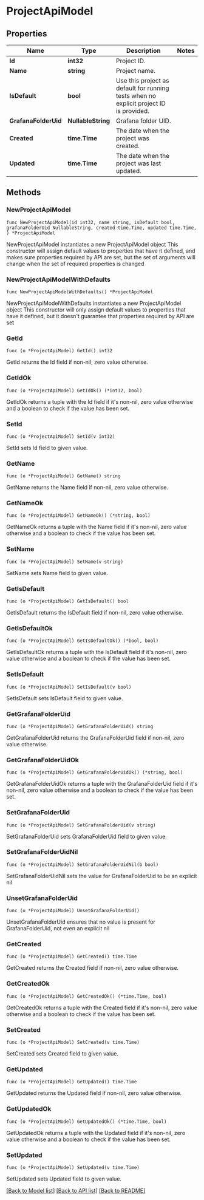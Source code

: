 # ProjectApiModel

## Properties

Name | Type | Description | Notes
------------ | ------------- | ------------- | -------------
**Id** | **int32** | Project ID. | 
**Name** | **string** | Project name. | 
**IsDefault** | **bool** | Use this project as default for running tests when no explicit project ID is provided. | 
**GrafanaFolderUid** | **NullableString** | Grafana folder UID. | 
**Created** | **time.Time** | The date when the project was created. | 
**Updated** | **time.Time** | The date when the project was last updated. | 

## Methods

### NewProjectApiModel

`func NewProjectApiModel(id int32, name string, isDefault bool, grafanaFolderUid NullableString, created time.Time, updated time.Time, ) *ProjectApiModel`

NewProjectApiModel instantiates a new ProjectApiModel object
This constructor will assign default values to properties that have it defined,
and makes sure properties required by API are set, but the set of arguments
will change when the set of required properties is changed

### NewProjectApiModelWithDefaults

`func NewProjectApiModelWithDefaults() *ProjectApiModel`

NewProjectApiModelWithDefaults instantiates a new ProjectApiModel object
This constructor will only assign default values to properties that have it defined,
but it doesn't guarantee that properties required by API are set

### GetId

`func (o *ProjectApiModel) GetId() int32`

GetId returns the Id field if non-nil, zero value otherwise.

### GetIdOk

`func (o *ProjectApiModel) GetIdOk() (*int32, bool)`

GetIdOk returns a tuple with the Id field if it's non-nil, zero value otherwise
and a boolean to check if the value has been set.

### SetId

`func (o *ProjectApiModel) SetId(v int32)`

SetId sets Id field to given value.


### GetName

`func (o *ProjectApiModel) GetName() string`

GetName returns the Name field if non-nil, zero value otherwise.

### GetNameOk

`func (o *ProjectApiModel) GetNameOk() (*string, bool)`

GetNameOk returns a tuple with the Name field if it's non-nil, zero value otherwise
and a boolean to check if the value has been set.

### SetName

`func (o *ProjectApiModel) SetName(v string)`

SetName sets Name field to given value.


### GetIsDefault

`func (o *ProjectApiModel) GetIsDefault() bool`

GetIsDefault returns the IsDefault field if non-nil, zero value otherwise.

### GetIsDefaultOk

`func (o *ProjectApiModel) GetIsDefaultOk() (*bool, bool)`

GetIsDefaultOk returns a tuple with the IsDefault field if it's non-nil, zero value otherwise
and a boolean to check if the value has been set.

### SetIsDefault

`func (o *ProjectApiModel) SetIsDefault(v bool)`

SetIsDefault sets IsDefault field to given value.


### GetGrafanaFolderUid

`func (o *ProjectApiModel) GetGrafanaFolderUid() string`

GetGrafanaFolderUid returns the GrafanaFolderUid field if non-nil, zero value otherwise.

### GetGrafanaFolderUidOk

`func (o *ProjectApiModel) GetGrafanaFolderUidOk() (*string, bool)`

GetGrafanaFolderUidOk returns a tuple with the GrafanaFolderUid field if it's non-nil, zero value otherwise
and a boolean to check if the value has been set.

### SetGrafanaFolderUid

`func (o *ProjectApiModel) SetGrafanaFolderUid(v string)`

SetGrafanaFolderUid sets GrafanaFolderUid field to given value.


### SetGrafanaFolderUidNil

`func (o *ProjectApiModel) SetGrafanaFolderUidNil(b bool)`

 SetGrafanaFolderUidNil sets the value for GrafanaFolderUid to be an explicit nil

### UnsetGrafanaFolderUid
`func (o *ProjectApiModel) UnsetGrafanaFolderUid()`

UnsetGrafanaFolderUid ensures that no value is present for GrafanaFolderUid, not even an explicit nil
### GetCreated

`func (o *ProjectApiModel) GetCreated() time.Time`

GetCreated returns the Created field if non-nil, zero value otherwise.

### GetCreatedOk

`func (o *ProjectApiModel) GetCreatedOk() (*time.Time, bool)`

GetCreatedOk returns a tuple with the Created field if it's non-nil, zero value otherwise
and a boolean to check if the value has been set.

### SetCreated

`func (o *ProjectApiModel) SetCreated(v time.Time)`

SetCreated sets Created field to given value.


### GetUpdated

`func (o *ProjectApiModel) GetUpdated() time.Time`

GetUpdated returns the Updated field if non-nil, zero value otherwise.

### GetUpdatedOk

`func (o *ProjectApiModel) GetUpdatedOk() (*time.Time, bool)`

GetUpdatedOk returns a tuple with the Updated field if it's non-nil, zero value otherwise
and a boolean to check if the value has been set.

### SetUpdated

`func (o *ProjectApiModel) SetUpdated(v time.Time)`

SetUpdated sets Updated field to given value.



[[Back to Model list]](../README.md#documentation-for-models) [[Back to API list]](../README.md#documentation-for-api-endpoints) [[Back to README]](../README.md)


